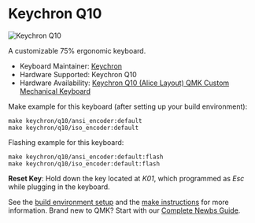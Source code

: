 # Keychron Q10

![Keychron Q10](https://i.imgur.com/QhqPOQQh.jpg)

A customizable 75% ergonomic keyboard.

* Keyboard Maintainer: [Keychron](https://github.com/keychron)
* Hardware Supported: Keychron Q10
* Hardware Availability: [Keychron Q10 (Alice Layout) QMK Custom Mechanical Keyboard](https://www.keychron.com/products/keychron-q10-alice-layout-qmk-custom-mechanical-keyboard)

Make example for this keyboard (after setting up your build environment):

    make keychron/q10/ansi_encoder:default
    make keychron/q10/iso_encoder:default

Flashing example for this keyboard:

    make keychron/q10/ansi_encoder:default:flash
    make keychron/q10/iso_encoder:default:flash

**Reset Key**: Hold down the key located at *K01*, which programmed as *Esc* while plugging in the keyboard.

See the [build environment setup](https://docs.qmk.fm/#/getting_started_build_tools) and the [make instructions](https://docs.qmk.fm/#/getting_started_make_guide) for more information. Brand new to QMK? Start with our [Complete Newbs Guide](https://docs.qmk.fm/#/newbs).